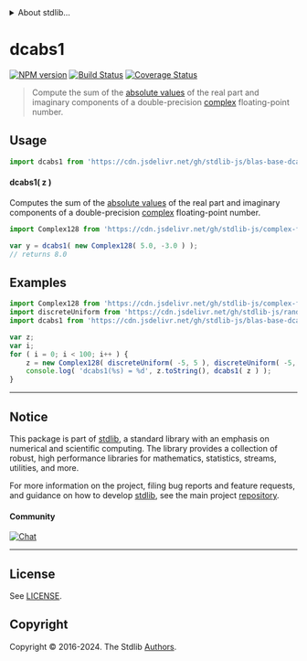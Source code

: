 <!--

@license Apache-2.0

Copyright (c) 2024 The Stdlib Authors.

Licensed under the Apache License, Version 2.0 (the "License");
you may not use this file except in compliance with the License.
You may obtain a copy of the License at

   http://www.apache.org/licenses/LICENSE-2.0

Unless required by applicable law or agreed to in writing, software
distributed under the License is distributed on an "AS IS" BASIS,
WITHOUT WARRANTIES OR CONDITIONS OF ANY KIND, either express or implied.
See the License for the specific language governing permissions and
limitations under the License.

-->


<details>
  <summary>
    About stdlib...
  </summary>
  <p>We believe in a future in which the web is a preferred environment for numerical computation. To help realize this future, we've built stdlib. stdlib is a standard library, with an emphasis on numerical and scientific computation, written in JavaScript (and C) for execution in browsers and in Node.js.</p>
  <p>The library is fully decomposable, being architected in such a way that you can swap out and mix and match APIs and functionality to cater to your exact preferences and use cases.</p>
  <p>When you use stdlib, you can be absolutely certain that you are using the most thorough, rigorous, well-written, studied, documented, tested, measured, and high-quality code out there.</p>
  <p>To join us in bringing numerical computing to the web, get started by checking us out on <a href="https://github.com/stdlib-js/stdlib">GitHub</a>, and please consider <a href="https://opencollective.com/stdlib">financially supporting stdlib</a>. We greatly appreciate your continued support!</p>
</details>

# dcabs1

[![NPM version][npm-image]][npm-url] [![Build Status][test-image]][test-url] [![Coverage Status][coverage-image]][coverage-url] <!-- [![dependencies][dependencies-image]][dependencies-url] -->

> Compute the sum of the [absolute values][absolute-value] of the real part and imaginary components of a double-precision [complex][@stdlib/complex/float64/ctor] floating-point number.



<section class="usage">

## Usage

```javascript
import dcabs1 from 'https://cdn.jsdelivr.net/gh/stdlib-js/blas-base-dcabs1@v0.0.2-deno/mod.js';
```

#### dcabs1( z )

Computes the sum of the [absolute values][absolute-value] of the real part and imaginary components of a double-precision [complex][@stdlib/complex/float64/ctor] floating-point number.

```javascript
import Complex128 from 'https://cdn.jsdelivr.net/gh/stdlib-js/complex-float64-ctor@deno/mod.js';

var y = dcabs1( new Complex128( 5.0, -3.0 ) );
// returns 8.0
```

</section>

<!-- /.usage -->

<section class="examples">

## Examples

<!-- eslint no-undef: "error" -->

```javascript
import Complex128 from 'https://cdn.jsdelivr.net/gh/stdlib-js/complex-float64-ctor@deno/mod.js';
import discreteUniform from 'https://cdn.jsdelivr.net/gh/stdlib-js/random-base-discrete-uniform@deno/mod.js';
import dcabs1 from 'https://cdn.jsdelivr.net/gh/stdlib-js/blas-base-dcabs1@v0.0.2-deno/mod.js';

var z;
var i;
for ( i = 0; i < 100; i++ ) {
    z = new Complex128( discreteUniform( -5, 5 ), discreteUniform( -5, 5 ) );
    console.log( 'dcabs1(%s) = %d', z.toString(), dcabs1( z ) );
}
```

</section>

<!-- /.examples -->

<!-- C interface documentation. -->



<!-- Section for related `stdlib` packages. Do not manually edit this section, as it is automatically populated. -->

<section class="related">

</section>

<!-- /.related -->

<!-- Section for all links. Make sure to keep an empty line after the `section` element and another before the `/section` close. -->


<section class="main-repo" >

* * *

## Notice

This package is part of [stdlib][stdlib], a standard library with an emphasis on numerical and scientific computing. The library provides a collection of robust, high performance libraries for mathematics, statistics, streams, utilities, and more.

For more information on the project, filing bug reports and feature requests, and guidance on how to develop [stdlib][stdlib], see the main project [repository][stdlib].

#### Community

[![Chat][chat-image]][chat-url]

---

## License

See [LICENSE][stdlib-license].


## Copyright

Copyright &copy; 2016-2024. The Stdlib [Authors][stdlib-authors].

</section>

<!-- /.stdlib -->

<!-- Section for all links. Make sure to keep an empty line after the `section` element and another before the `/section` close. -->

<section class="links">

[npm-image]: http://img.shields.io/npm/v/@stdlib/blas-base-dcabs1.svg
[npm-url]: https://npmjs.org/package/@stdlib/blas-base-dcabs1

[test-image]: https://github.com/stdlib-js/blas-base-dcabs1/actions/workflows/test.yml/badge.svg?branch=v0.0.2
[test-url]: https://github.com/stdlib-js/blas-base-dcabs1/actions/workflows/test.yml?query=branch:v0.0.2

[coverage-image]: https://img.shields.io/codecov/c/github/stdlib-js/blas-base-dcabs1/main.svg
[coverage-url]: https://codecov.io/github/stdlib-js/blas-base-dcabs1?branch=main

<!--

[dependencies-image]: https://img.shields.io/david/stdlib-js/blas-base-dcabs1.svg
[dependencies-url]: https://david-dm.org/stdlib-js/blas-base-dcabs1/main

-->

[chat-image]: https://img.shields.io/gitter/room/stdlib-js/stdlib.svg
[chat-url]: https://app.gitter.im/#/room/#stdlib-js_stdlib:gitter.im

[stdlib]: https://github.com/stdlib-js/stdlib

[stdlib-authors]: https://github.com/stdlib-js/stdlib/graphs/contributors

[umd]: https://github.com/umdjs/umd
[es-module]: https://developer.mozilla.org/en-US/docs/Web/JavaScript/Guide/Modules

[deno-url]: https://github.com/stdlib-js/blas-base-dcabs1/tree/deno
[deno-readme]: https://github.com/stdlib-js/blas-base-dcabs1/blob/deno/README.md
[umd-url]: https://github.com/stdlib-js/blas-base-dcabs1/tree/umd
[umd-readme]: https://github.com/stdlib-js/blas-base-dcabs1/blob/umd/README.md
[esm-url]: https://github.com/stdlib-js/blas-base-dcabs1/tree/esm
[esm-readme]: https://github.com/stdlib-js/blas-base-dcabs1/blob/esm/README.md
[branches-url]: https://github.com/stdlib-js/blas-base-dcabs1/blob/main/branches.md

[stdlib-license]: https://raw.githubusercontent.com/stdlib-js/blas-base-dcabs1/main/LICENSE

[absolute-value]: https://en.wikipedia.org/wiki/Absolute_value

[@stdlib/complex/float64/ctor]: https://github.com/stdlib-js/complex-float64-ctor/tree/deno

</section>

<!-- /.links -->
